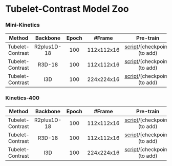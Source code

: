 # Tubelet-Contrast Model Zoo

### Mini-Kinetics

|  Method  |  Backbone | Epoch | \#Frame |                          Pre-train|
| :------: | :--------: | :------: | :---: | :-----: | 
| Tubelet-Contrast|   R2plus1D-18   |  100  | 112x112x16  | [script](scripts_pretrain/mini-kinetics/pretrain_script_r21d.sh)/[checkpoint](to add) | 
| Tubelet-Contrast|   R3D-18   |  100  | 112x112x16  | [script](scripts_pretrain/mini-kinetics/pretrain_script_i3d.sh)/[checkpoint](to add) | 
| Tubelet-Contrast|   I3D   |  100  | 224x224x16  | [script](scripts_pretrain/mini-kinetics/pretrain_script_r3d.sh)/[checkpoint](to add) | 


### Kinetics-400

|  Method  |  Backbone | Epoch | \#Frame |                          Pre-train|
| :------: | :--------: | :------: | :---: | :-----: | 
| Tubelet-Contrast|   R2plus1D-18   |  100  | 112x112x16  | [script](scripts_pretrain/kinetics-400/pretrain_script_r21d.sh)/[checkpoint](to add) | 
| Tubelet-Contrast|   R3D-18   |  100  | 112x112x16  | [script](scripts_pretrain/kinetics-400/pretrain_script_i3d.sh)/[checkpoint](to add) | 
| Tubelet-Contrast|   I3D   |  100  | 224x224x16  | [script](scripts_pretrain/kinetics-400/pretrain_script_r3d.sh)/[checkpoint](to add) | 
